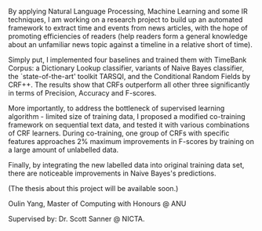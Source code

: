 By applying Natural Language Processing, Machine Learning and some IR techniques, I am working on a research project to build up an automated framework to extract time and events from news articles, with the hope of promoting efficiencies of readers (help readers form a general knowledge about an unfamiliar news topic against a timeline in a relative short of time).

Simply put, I implemented four baselines and trained them with TimeBank Corpus: a Dictionary Lookup classifier, variants of Naive Bayes classifier, the `state-of-the-art' toolkit TARSQI, and the Conditional Random Fields by CRF++. The results show that CRFs outperform all other three significantly in terms of Precision, Accuracy and F-scores.

More importantly, to address the bottleneck of supervised learning algorithm - limited size of training data, I proposed a modified co-training framework on sequential text data, and tested it with various combinations of CRF learners. During co-training, one group of CRFs with specific features approaches 2% maximum improvements in F-scores by training on a large amount of unlabelled data.

Finally, by integrating the new labelled data into original training data set, there are noticeable improvements in Naive Bayes's predictions.

(The thesis about this project will be available soon.)


Oulin Yang, Master of Computing with Honours @ ANU

Supervised by: Dr. Scott Sanner @ NICTA.